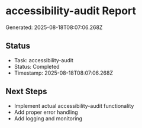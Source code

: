 # accessibility-audit Report

Generated: 2025-08-18T08:07:06.268Z

## Status
- Task: accessibility-audit
- Status: Completed
- Timestamp: 2025-08-18T08:07:06.268Z

## Next Steps
- Implement actual accessibility-audit functionality
- Add proper error handling
- Add logging and monitoring
